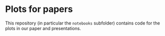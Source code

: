 # Plots for papers

This repository (in particular the `notebooks` subfolder) contains code for the plots in our paper and presentations.
